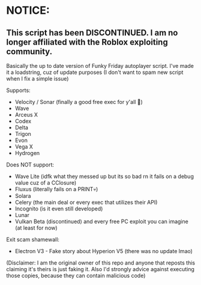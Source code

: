 # NOTICE:
## This script has been DISCONTINUED. I am no longer affiliated with the Roblox exploiting community.

Basically the up to date version of Funky Friday autoplayer script. I've made it a loadstring, cuz of update purposes (I don't want to spam new script when I fix a simple issue)

Supports:
- Velocity / Sonar (finally a good free exec for y'all 🙏)
- Wave
- Arceus X
- Codex
- Delta
- Trigon
- Evon
- Vega X
- Hydrogen

Does NOT support:
- Wave Lite (idfk what they messed up but its so bad rn it fails on a debug value cuz of a CClosure)
- Fluxus (literally fails on a PRINT💀)
- Solara
- Celery (the main deal or every exec that utilizes their API)
- Incognito (is it even still developed)
- Lunar
- Vulkan Beta (discontinued)
and every free PC exploit you can imagine (at least for now)

Exit scam shamewall:
- Electron V3 - Fake story about Hyperion V5 (there was no update lmao)

(Disclaimer: I am the original owner of this repo and anyone that reposts this claiming it's theirs is just faking it. Also I'd strongly advice against executing those copies, because they can contain malicious code)
